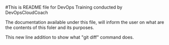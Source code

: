 #This is README file for DevOps Training conducted by DevOpsCloudCoach

The documentation available under this file, will inform the user on what are the contents of this foler and its purposes.

This new line addition to show what "git diff" command does.
